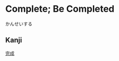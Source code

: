 # Complete; Be Completed
かんせいする

## Kanji
[完](../Kanji/kanji-dict/完.md)[成](../Kanji/kanji-dict/成.md)